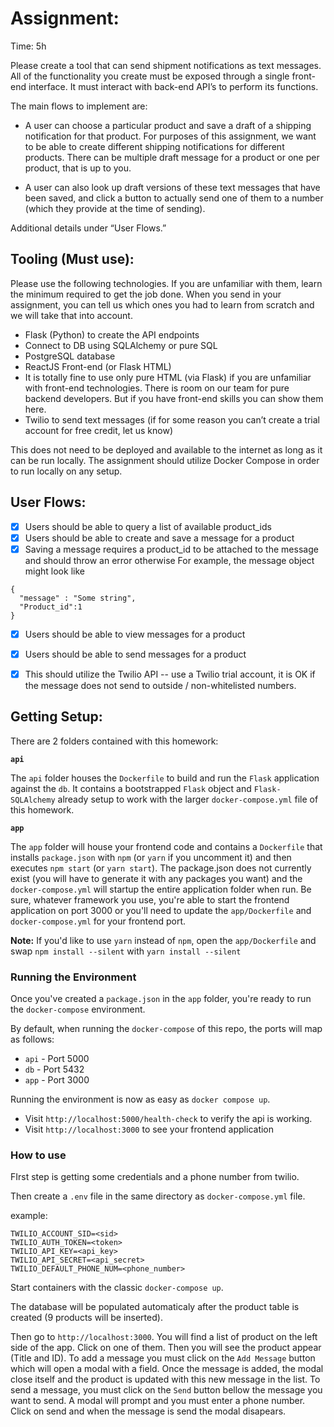 # Assignment:

Time: 5h

Please create a tool that can send shipment notifications as text messages. All of the functionality you create must be exposed through a single front-end interface. It must interact with back-end API’s to perform its functions.

The main flows to implement are: 

- A user can choose a particular product and save a draft of a shipping notification for that product. For purposes of this assignment, we want to be able to create different shipping notifications for different products. There can be multiple draft message for a product or one per product, that is up to you.

- A user can also look up draft versions of these text messages that have been saved, and click a button to actually send one of them to a number (which they provide at the time of sending).

Additional details under “User Flows.”

## Tooling (Must use):

Please use the following technologies. If you are unfamiliar with them, learn the minimum required to get the job done. When you send in your assignment, you can tell us which ones you had to learn from scratch and we will take that into account.

- Flask (Python) to create the API endpoints
- Connect to DB using SQLAlchemy or pure SQL
- PostgreSQL database
- ReactJS Front-end (or Flask HTML)
- It is totally fine to use only pure HTML (via Flask) if you are unfamiliar with front-end technologies. There is room on our team for pure backend developers. But if you have front-end skills you can show them here.
- Twilio to send text messages (if for some reason you can’t create a trial account for free credit, let us know)

This does not need to be deployed and available to the internet as long as it can be run locally. The assignment should utilize Docker Compose in order to run locally on any setup.

## User Flows:

- [x] Users should be able to query a list of available product_ids 
- [x] Users should be able to create and save a message for a product
- [x] Saving a message requires a product_id to be attached to the message and should throw an error otherwise
For example, the message object might look like 
```
{ 
  "message" : "Some string",
  "Product_id":1
}
  ```
- [x] Users should be able to view messages for a product
- [x] Users should be able to send messages for a product

- [x] This should utilize the Twilio API -- use a Twilio trial account, it is OK if the message does not send to outside / non-whitelisted numbers.

## Getting Setup:

There are 2 folders contained with this homework:

**`api`**

The `api` folder houses the `Dockerfile` to build and run the `Flask` application against the `db`. It contains a bootstrapped `Flask` object and `Flask-SQLAlchemy` already setup to work with the larger `docker-compose.yml` file of this homework.

**`app`**

The `app` folder will house your frontend code and contains a `Dockerfile` that installs `package.json` with `npm` (or `yarn` if you uncomment it) and then executes `npm start` (or `yarn start`). The package.json does not currently exist (you will have to generate it with any packages you want) and the `docker-compose.yml` will startup the entire application folder when run. Be sure, whatever framework you use, you're able to start the frontend application on port 3000 or you'll need to update the `app/Dockerfile` and `docker-compose.yml` for your frontend port.

__Note:__ If you'd like to use `yarn` instead of `npm`, open the `app/Dockerfile` and swap `npm install --silent` with `yarn install --silent`

### Running the Environment

Once you've created a `package.json` in the `app` folder, you're ready to run the `docker-compose` environment.

By default, when running the `docker-compose` of this repo, the ports will map as follows:

- `api` - Port 5000
- `db` - Port 5432
- `app` - Port 3000

Running the environment is now as easy as `docker compose up`.

- Visit `http://localhost:5000/health-check` to verify the api is working.
- Visit `http://localhost:3000` to see your frontend application

 ### How to use

FIrst step is getting some credentials and a phone number from twilio.

Then create a `.env` file in the same directory as `docker-compose.yml` file.

example:

```
TWILIO_ACCOUNT_SID=<sid>
TWILIO_AUTH_TOKEN=<token>
TWILIO_API_KEY=<api_key>
TWILIO_API_SECRET=<api_secret>
TWILIO_DEFAULT_PHONE_NUM=<phone_number>
```


 Start containers with the classic 
 `docker-compose up`. 
 
 The database will be populated automaticaly after the product table is created (9 products will be inserted).

 Then go to `http://localhost:3000`. You will find a list of product on the left side of the app. Click on one of them. Then you will see the product appear (Title and ID). To add a message you must click on the `Add Message` button which will open a modal with a field. Once the message is added, the modal close itself and the product is updated with this new message in the list. To send a message, you must click on the `Send` button bellow the message you want to send. A modal will prompt and you must enter a phone number. Click on send and when the message is send the modal disapears. 

